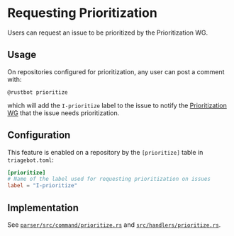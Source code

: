 # Requesting Prioritization

Users can request an issue to be prioritized by the Prioritization WG.

## Usage

On repositories configured for prioritization, any user can post a comment with:

```text
@rustbot prioritize
```

which will add the `I-prioritize` label to the issue to notify the [Prioritization WG] that the issue needs prioritization.

[Prioritization WG]: https://www.rust-lang.org/governance/teams/compiler#Prioritization%20working%20group

## Configuration

This feature is enabled on a repository by the `[prioritize]` table in `triagebot.toml`:

```toml
[prioritize]
# Name of the label used for requesting prioritization on issues
label = "I-prioritize"
```

## Implementation

See [`parser/src/command/prioritize.rs`](https://github.com/rust-lang/triagebot/blob/HEAD/parser/src/command/prioritize.rs) and
[`src/handlers/prioritize.rs`](https://github.com/rust-lang/triagebot/blob/HEAD/src/handlers/prioritize.rs).
